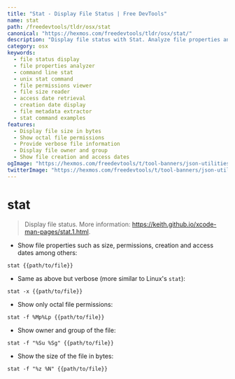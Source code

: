 ```yaml
---
title: "Stat - Display File Status | Free DevTools"
name: stat
path: /freedevtools/tldr/osx/stat
canonical: "https://hexmos.com/freedevtools/tldr/osx/stat/"
description: "Display file status with Stat. Analyze file properties and permissions effortlessly using this command line tool. Free online tool, no registration required."
category: osx
keywords:
  - file status display
  - file properties analyzer
  - command line stat
  - unix stat command
  - file permissions viewer
  - file size reader
  - access date retrieval
  - creation date display
  - file metadata extractor
  - stat command examples
features:
  - Display file size in bytes
  - Show octal file permissions
  - Provide verbose file information
  - Display file owner and group
  - Show file creation and access dates
ogImage: "https://hexmos.com/freedevtools/t/tool-banners/json-utilities-banner.png"
twitterImage: "https://hexmos.com/freedevtools/t/tool-banners/json-utilities-banner.png"
---
```


# stat

> Display file status.
> More information: <https://keith.github.io/xcode-man-pages/stat.1.html>.

- Show file properties such as size, permissions, creation and access dates among others:

`stat {{path/to/file}}`

- Same as above but verbose (more similar to Linux's `stat`):

`stat -x {{path/to/file}}`

- Show only octal file permissions:

`stat -f %Mp%Lp {{path/to/file}}`

- Show owner and group of the file:

`stat -f "%Su %Sg" {{path/to/file}}`

- Show the size of the file in bytes:

`stat -f "%z %N" {{path/to/file}}`
